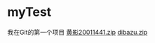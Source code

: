 # myTest
我在Git的第一个项目
[黄影20011441.zip](https://github.com/huangying1/myTest/files/7796539/20011441.zip)
[dibazu.zip](https://github.com/huangying1/myTest/files/7796540/dibazu.zip)

